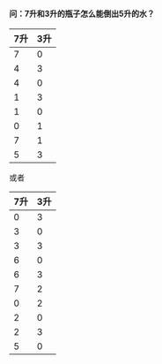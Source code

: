 #### 问：7升和3升的瓶子怎么能倒出5升的水？
|7升|3升|
|--|--|
|7|0|
|4|3|
|4|0|
|1|3|
|1|0|
|0|1|
|7|1|
|5|3|

或者

|7升|3升|
|--|--|
|0|3|
|3|0|
|3|3|
|6|0|
|6|3|
|7|2|
|0|2|
|2|0|
|2|3|
|5|0|







